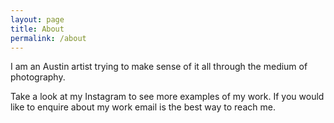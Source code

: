 ```yaml
---
layout: page
title: About
permalink: /about
---
```


I am an Austin artist trying to make sense of it all through the medium of photography.

Take a look at my Instagram to see more examples of my work. If you would like to enquire about my work email is the best way to reach me.
